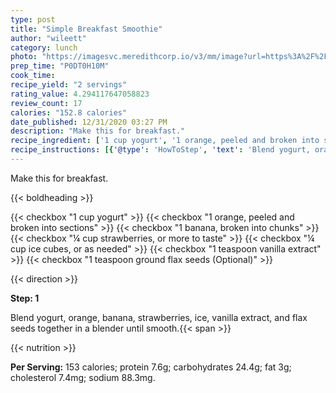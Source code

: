```yaml
---
type: post
title: "Simple Breakfast Smoothie"
author: "wileett"
category: lunch
photo: "https://imagesvc.meredithcorp.io/v3/mm/image?url=https%3A%2F%2Fimages.media-allrecipes.com%2Fuserphotos%2F2053863.jpg"
prep_time: "P0DT0H10M"
cook_time: 
recipe_yield: "2 servings"
rating_value: 4.294117647058823
review_count: 17
calories: "152.8 calories"
date_published: 12/31/2020 03:27 PM
description: "Make this for breakfast."
recipe_ingredient: ['1 cup yogurt', '1 orange, peeled and broken into sections', '1 banana, broken into chunks', '¼ cup strawberries, or more to taste', '¼ cup ice cubes, or as needed', '1 teaspoon vanilla extract', '1 teaspoon ground flax seeds']
recipe_instructions: [{'@type': 'HowToStep', 'text': 'Blend yogurt, orange, banana, strawberries, ice, vanilla extract, and flax seeds together in a blender until smooth.\n'}]
---
```


Make this for breakfast. 

{{< boldheading >}}

{{< checkbox "1 cup yogurt" >}}
{{< checkbox "1  orange, peeled and broken into sections" >}}
{{< checkbox "1  banana, broken into chunks" >}}
{{< checkbox "¼ cup strawberries, or more to taste" >}}
{{< checkbox "¼ cup ice cubes, or as needed" >}}
{{< checkbox "1 teaspoon vanilla extract" >}}
{{< checkbox "1 teaspoon ground flax seeds  (Optional)" >}}


{{< direction >}}

**Step: 1**

Blend yogurt, orange, banana, strawberries, ice, vanilla extract, and flax seeds together in a blender until smooth.{{< span >}}

{{< nutrition >}}

**Per Serving:** 153 calories; protein 7.6g; carbohydrates 24.4g; fat 3g; cholesterol 7.4mg; sodium 88.3mg.